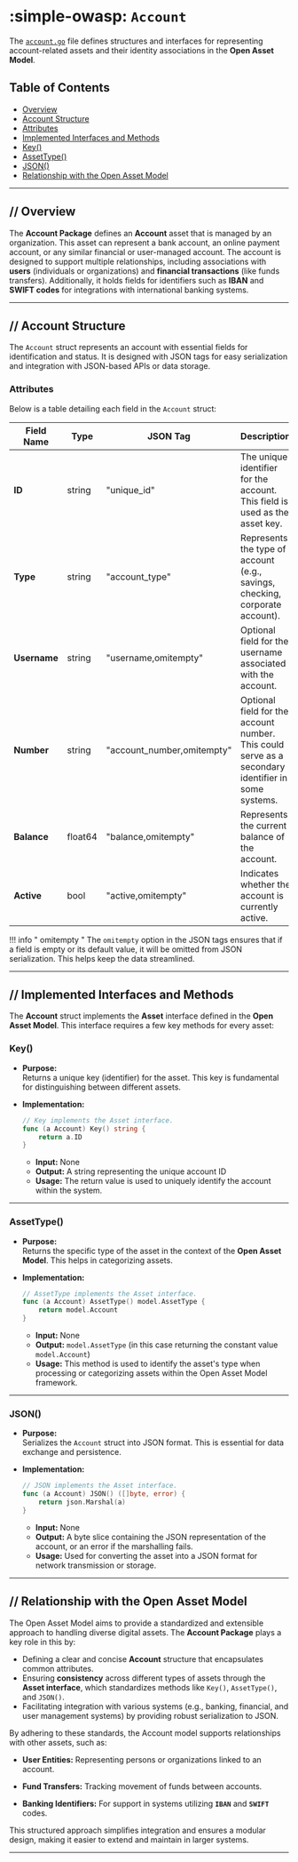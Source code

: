 # :simple-owasp: `Account`

The [`account.go`](https://github.com/owasp-amass/open-asset-model/blob/master/account/account.go) file defines structures and interfaces for representing account-related assets and their identity associations in the **Open Asset Model**.  

## Table of Contents

- [Overview](#overview)
-  [Account Structure](#account-structure)
- [Attributes](#attributes)
- [Implemented Interfaces and Methods](#implemented-interfaces-and-methods)
- [Key()](#key)
- [AssetType()](#assettype)
- [JSON()](#json)
- [Relationship with the Open Asset Model](#relationship-with-the-open-asset-model)

---

## **//** Overview

The **Account Package** defines an **Account** asset that is managed by an organization. This asset can represent a bank account, an online payment account, or any similar financial or user-managed account. The account is designed to support multiple relationships, including associations with **users** (individuals or organizations) and **financial transactions** (like funds transfers). Additionally, it holds fields for identifiers such as **IBAN** and **SWIFT codes** for integrations with international banking systems. 

---

## **//** Account Structure

The `Account` struct represents an account with essential fields for identification and status. It is designed with JSON tags for easy serialization and integration with JSON-based APIs or data storage.

### Attributes

Below is a table detailing each field in the `Account` struct:

| **Field Name** | **Type**  | **JSON Tag**           | **Description**                                                                                                                                                          |
|----------------|-----------|------------------------|--------------------------------------------------------------------------------------------------------------------------------------------------------------------------|
| **ID**         | string    | "unique_id"            | The unique identifier for the account. This field is used as the asset key.                                                                                             |
| **Type**       | string    | "account_type"         | Represents the type of account (e.g., savings, checking, corporate account).                                                                                           |
| **Username**   | string    | "username,omitempty"   | Optional field for the username associated with the account.                                                                                                           |
| **Number**     | string    | "account_number,omitempty" | Optional field for the account number. This could serve as a secondary identifier in some systems.                                                                  |
| **Balance**    | float64   | "balance,omitempty"    | Represents the current balance of the account.                                                                                                                         |
| **Active**     | bool      | "active,omitempty"     | Indicates whether the account is currently active.                                                                                                                     |

!!! info " omitempty "
    The `omitempty` option in the JSON tags ensures that if a field is empty or its default value, it will be omitted from JSON serialization. This helps keep the data streamlined.

---

## **//** Implemented Interfaces and Methods

The **Account** struct implements the **Asset** interface defined in the **Open Asset Model**. This interface requires a few key methods for every asset:

### Key()

- **Purpose:**  
  Returns a unique key (identifier) for the asset. This key is fundamental for distinguishing between different assets.

- **Implementation:**

  ```go
  // Key implements the Asset interface.
  func (a Account) Key() string { 
      return a.ID 
  }
  ```
  - **Input:** None  
  - **Output:** A string representing the unique account ID  
  - **Usage:** The return value is used to uniquely identify the account within the system.

---

### AssetType()

- **Purpose:**  
  Returns the specific type of the asset in the context of the **Open Asset Model**. This helps in categorizing assets.

- **Implementation:**

  ```go
  // AssetType implements the Asset interface.
  func (a Account) AssetType() model.AssetType { 
      return model.Account 
  }
  ```
  - **Input:** None  
  - **Output:** `model.AssetType` (in this case returning the constant value `model.Account`)  
  - **Usage:** This method is used to identify the asset's type when processing or categorizing assets within the Open Asset Model framework.

---

### JSON()

- **Purpose:**  
  Serializes the `Account` struct into JSON format. This is essential for data exchange and persistence.

- **Implementation:**

  ```go
  // JSON implements the Asset interface.
  func (a Account) JSON() ([]byte, error) { 
      return json.Marshal(a) 
  }
  ```
  - **Input:** None  
  - **Output:** A byte slice containing the JSON representation of the account, or an error if the marshalling fails.  
  - **Usage:** Used for converting the asset into a JSON format for network transmission or storage.

---

## **//** Relationship with the Open Asset Model

The Open Asset Model aims to provide a standardized and extensible approach to handling diverse digital assets. The **Account Package** plays a key role in this by:

- Defining a clear and concise **Account** structure that encapsulates common attributes.
- Ensuring **consistency** across different types of assets through the **Asset interface**, which standardizes methods like `Key()`, `AssetType()`, and `JSON()`.
- Facilitating integration with various systems (e.g., banking, financial, and user management systems) by providing robust serialization to JSON. 

By adhering to these standards, the Account model supports relationships with other assets, such as:

- **User Entities:** Representing persons or organizations linked to an account.

- **Fund Transfers:** Tracking movement of funds between accounts.

- **Banking Identifiers:** For support in systems utilizing **`IBAN`** and **`SWIFT`** codes.

This structured approach simplifies integration and ensures a modular design, making it easier to extend and maintain in larger systems.

---